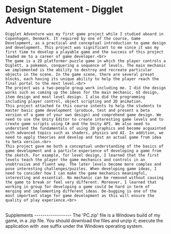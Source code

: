 Design Statement - Digglet Adventure
====================================================
    Digglet Adventure was my first game project while I studied aboard in Copenhagen, Denmark. It required by one of the course, Game Development, as a practical and conceptual introduction to game design and development. This project was significant to me since it was my first time to develop a playable game and the success of this project leaded me to a career of game developer.<br>
    The game is a 2D platformer puzzle game in which the player controls a Diglett, a pokemon, conquering a sequence of levels. The main mechanic we implemented is the ability to destroy and recreate particular objects in the scene. In the game scene, there are several preset blocks, each having its unique ability to help the player reach the final portal to the next level.<br>
    The project was a two-people group work including me. I did the design works such as coming up the ideas for the main mechanic, UI design, item design and most level design. I also did the programming including player control, object scripting and 2D animation.
    This project attached to this course intents to help the students to master basic game development (produce, test and present a beta version of a game of your own design) and comprehend game design. We need to use the Unity Editor to create interesting game levels and to create game scripts using C# and the Unity API. We also need to understand the fundamentals of using 2D graphics and become acquainted with advanced topics such as shaders, physics and AI. In addition, we need to apply theories and develop and test an actual game from idea to beta version.<br>
    This project gave me both a conceptual understanding of the basics of game development and a particle experience of developing a game from the sketch. For example, for level design, I learned that the first levels teach the player the game mechanics and controls in an unobtrusive and fluent way. The later levels become more complex and pose interesting challenges/puzzles. When developing game ideas, I need to consider how I can make the game mechanics meaningful, interesting and essential. No mechanic can be removed without causing the game to break or feel very different. Moreover, I learned that working in group for developing a game could be hard in term of merging and implementing different ideas. De-bugging is one of the most important stage for game development as this will ensure the quality of play experience.<br>
<br>
Supplements
------------------
The 'PC.zip' file is a Windows build of my game, in a .zip file. You should download the files and unzip it; execute the application with .exe suffix under the Windows operating system.

